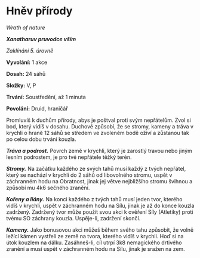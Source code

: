 # Hněv přírody

*Wrath of nature*

***Xanatharuv pruvodce vším***

 *Zaklínání 5. úrovně* 

**Vyvolání:** 1 akce

**Dosah:** 24 sáhů

**Složky:** V, P

**Trvání:** Soustředění, až 1 minuta

**Povolání:** Druid, hraničář

Promluvíš k duchům přírody, abys je poštval proti svým nepřátelům. Zvol si bod, který vidíš v dosahu. Duchové způsobí, že se stromy, kameny a tráva v krychli o hraně 12 sáhů se středem ve zvoleném bodě oživí a zůstanou tak po celou dobu trvání kouzla.

***Tráva a podrost.*** Povrch země v krychli, který je zarostlý travou nebo jiným lesním podrostem, je pro tvé nepřátele těžký terén.

***Stromy.*** Na začátku každého ze svých tahů musí každý z tvých nepřátel, který se nachází v krychli do 2 sáhů od libovolného stromu, uspět v záchranném hodu na Obratnost, jinak jej větve nejbližšího stromu švihnou a způsobí mu 4k6 sečného zranění.

***Kořeny a liány.*** Na konci každého z tvých tahů musí jeden tvor, kterého vidíš v krychli, uspět v záchranném hodu na Sílu, jinak je až do konce kouzla zadržený. Zadržený tvor může použít svou akci k ověření Síly (Atletiky) proti tvému SO záchrany kouzla. Uspěje-li, zadržení skončí.

***Kameny.*** Jako bonusovou akci můžeš během svého tahu způsobit, že volně ležící kámen vystřelí ze země na tvora, kterého vidíš v krychli. Hoď si na útok kouzlem na dálku. Zasáhneš-li, cíl utrpí 3k8 nemagického drtivého zranění a musí uspět v záchranném hodu na Sílu, jinak je sražen na zem.